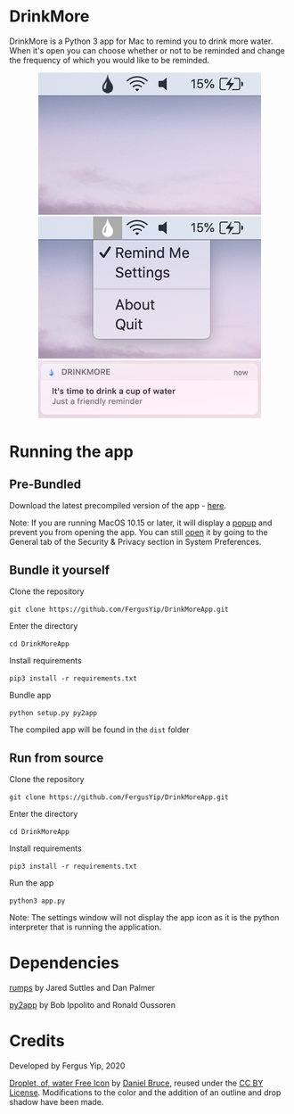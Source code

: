 # DrinkMore

DrinkMore is a Python 3 app for Mac to remind you to drink more water. When it's open you can choose whether or not to be reminded and change the frequency of which you would like to be reminded.

<div align="center">
<img src="https://raw.githubusercontent.com/FergusYip/DrinkMoreApp/master/images/app_demo/menubar_closed.png" width=400/>
<br/>
<img src="https://raw.githubusercontent.com/FergusYip/DrinkMoreApp/master/images/app_demo/menubar_open.png" width=400/>
<br/>
<img src="https://raw.githubusercontent.com/FergusYip/DrinkMoreApp/master/images/app_demo/notification.png" width=400/>

</div>

# Running the app

## Pre-Bundled

Download the latest precompiled version of the app - [here](https://github.com/FergusYip/DrinkMoreApp/releases).

Note: If you are running MacOS 10.15 or later, it will display a [popup](https://raw.githubusercontent.com/FergusYip/DrinkMoreApp/master/images/security_warning/warning.png) and prevent you from opening the app. You can still [open](https://raw.githubusercontent.com/FergusYip/DrinkMoreApp/master/images/security_warning/preferences.png) it by going to the General tab of the Security & Privacy section in System Preferences.

## Bundle it yourself

Clone the repository

`git clone https://github.com/FergusYip/DrinkMoreApp.git`

Enter the directory

`cd DrinkMoreApp`

Install requirements

`pip3 install -r requirements.txt`

Bundle app

`python setup.py py2app`

The compiled app will be found in the `dist` folder

## Run from source

Clone the repository

`git clone https://github.com/FergusYip/DrinkMoreApp.git`

Enter the directory

`cd DrinkMoreApp`

Install requirements

`pip3 install -r requirements.txt`

Run the app

`python3 app.py`

Note: The settings window will not display the app icon as it is the python interpreter that is running the application.

# Dependencies

[rumps](https://pypi.org/project/rumps/) by Jared Suttles and Dan Palmer

[py2app](https://pypi.org/project/py2app/) by Bob Ippolito and Ronald Oussoren

# Credits

Developed by Fergus Yip, 2020

[Droplet, of, water Free Icon](https://icon-icons.com/icon/droplet-of-water/83794) by [Daniel Bruce](www.danielbruce.se), reused under the [CC BY License](https://creativecommons.org/licenses/by/4.0/). Modifications to the color and the addition of an outline and drop shadow have been made.
